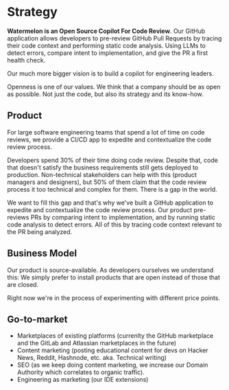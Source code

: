 # Strategy

**Watermelon is an Open Source Copilot For Code Review**. Our GitHub application allows developers to pre-review GitHub Pull Requests by tracing their code context and performing static code analysis. Using LLMs to detect errors, compare intent to implementation, and give the PR a first health check.

Our much more bigger vision is to build a copilot for engineering leaders. 

Openness is one of our values. We think that a company should be as open as possible. Not just the code, but also its strategy and its know-how. 

## Product
For large software engineering teams that spend a lot of time on code reviews, we provide a CI/CD app to expedite and contextualize the code review process. 

Developers spend 30% of their time doing code review. Despite that, code that doesn't satisfy the business requirements still gets deployed to production. Non-technical stakeholders can help with this (product managers and designers), but 50% of them claim that the code review process it too technical and complex for them. There is a gap in the world. 

We want to fill this gap and that's why we've built a GitHub application to expedite and contextualize the code review process. Our product pre-reviews PRs by comparing intent to implementation, and by running static code analysis to detect errors. All of this by tracing code context relevant to the PR being analyzed. 

## Business Model
Our product is source-available. As developers ourselves we understand this: We simply prefer to install products that are open instead of those that are closed. 

Right now we're in the process of experimenting with different price points. 

## Go-to-market
- Marketplaces of existing platforms (currenlty the GitHub marketplace and the GitLab and Atlassian marketplaces in the future)
- Content marketing (posting educational content for devs on Hacker News, Reddit, Hashnode, etc. aka. Technical writing)
- SEO (as we keep doing content marketing, we increase our Domain Authority which correlates to organic traffic).
- Engineering as marketing (our IDE extensions)
